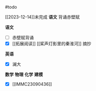 #todo 

[[2023-12-14]]未完成
**语文** 背诵赤壁赋

**语文**
- [ ] 赤壁赋背诵
- [x] [[拓展阅读]] [[桨声灯影里的秦淮河]] 摘抄

**英语**
- [x] 澜大

**数学**
**物理**
**化学**
**建模**
- [x] [[IMMC23090436]]
